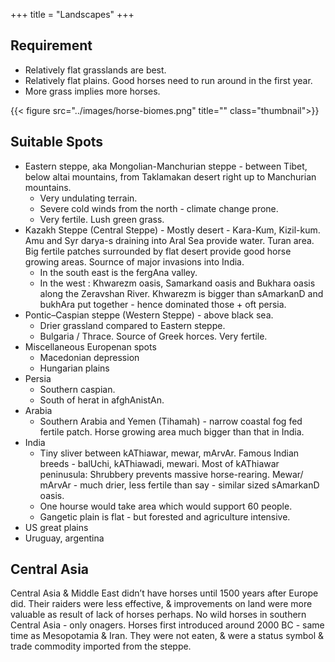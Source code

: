 +++
title = "Landscapes"
+++

## Requirement
- Relatively flat grasslands are best.
- Relatively flat plains. Good horses need to run around in the first year.
- More grass implies more horses.

{{< figure src="../images/horse-biomes.png" title="" class="thumbnail">}}



## Suitable Spots
- Eastern steppe, aka Mongolian-Manchurian steppe - between Tibet, below altai mountains, from Taklamakan desert right up to Manchurian mountains.
  - Very undulating terrain.
  - Severe cold winds from the north - climate change prone.
  - Very fertile. Lush green grass.
- Kazakh Steppe (Central Steppe) - Mostly desert -  Kara-Kum, Kizil-kum. Amu and Syr darya-s draining into Aral Sea provide water. Turan area. Big fertile patches surrounded by flat desert provide good horse growing areas. Sournce of major invasions into India. 
  - In the south east is the fergAna valley.
  - In the west : Khwarezm oasis, Samarkand oasis and Bukhara oasis along the Zeravshan River. Khwarezm is bigger than sAmarkanD and bukhAra put together - hence dominated those + oft persia.
- Pontic–Caspian steppe (Western Steppe) - above black sea.
  - Drier grassland compared to Eastern steppe. 
  - Bulgaria / Thrace. Source of Greek horces. Very fertile.
- Miscellaneous Europenan spots
  - Macedonian depression
  - Hungarian plains
- Persia
  - Southern caspian.
  - South of herat in afghAnistAn.
- Arabia
  - Southern Arabia and Yemen (Tihamah) - narrow coastal fog fed fertile patch. Horse growing area much bigger than that in India.
- India
  - Tiny sliver between kAThiawar, mewar, mArvAr. Famous Indian breeds - balUchi, kAThiawadi, mewari. Most of kAThiawar peninusula: Shrubbery prevents massive horse-rearing. Mewar/ mArvAr - much drier, less fertile than say - similar sized sAmarkanD oasis.
  - One hourse would take area which would support 60 people.
  - Gangetic plain is flat - but forested and agriculture intensive.
- US great plains
- Uruguay, argentina

## Central Asia
Central Asia & Middle East didn’t have horses until 1500 years after Europe did. Their raiders were less effective, & improvements on land were more valuable as result of lack of horses perhaps. No wild horses in southern Central Asia - only onagers. Horses first introduced around 2000 BC - same time as Mesopotamia & Iran. They were not eaten, & were a status symbol & trade commodity imported from the steppe.